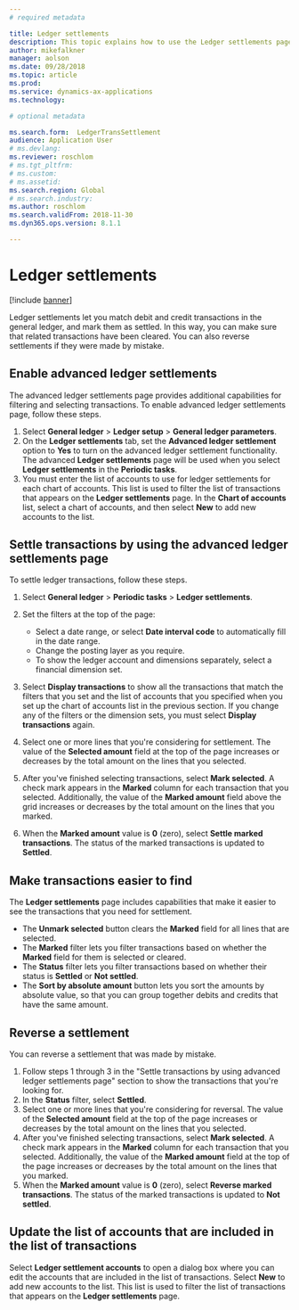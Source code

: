 ```yaml
---
# required metadata

title: Ledger settlements
description: This topic explains how to use the Ledger settlements page to settle ledger transactions and reverse settlements.
author: mikefalkner
manager: aolson
ms.date: 09/28/2018
ms.topic: article
ms.prod: 
ms.service: dynamics-ax-applications
ms.technology: 

# optional metadata

ms.search.form:  LedgerTransSettlement
audience: Application User
# ms.devlang: 
ms.reviewer: roschlom
# ms.tgt_pltfrm: 
# ms.custom:
# ms.assetid:
ms.search.region: Global
# ms.search.industry: 
ms.author: roschlom
ms.search.validFrom: 2018-11-30
ms.dyn365.ops.version: 8.1.1

---
```


# Ledger settlements

[!include [banner](../includes/banner.md)]

Ledger settlements let you match debit and credit transactions in the general ledger, and mark them as settled. In this way, you can make sure that related transactions have been cleared. You can also reverse settlements if they were made by mistake.

## Enable advanced ledger settlements

The advanced ledger settlements page provides additional capabilities for filtering and selecting transactions. To enable advanced ledger settlements page, follow these steps.

1. Select **General ledger** \> **Ledger setup** \> **General ledger parameters**. 
2. On the **Ledger settlements** tab, set the **Advanced ledger settlement** option to **Yes** to turn on the advanced ledger settlement functionality. The advanced **Ledger settlements** page will be used when you select **Ledger settlements** in the **Periodic tasks**. 
3. You must enter the list of accounts to use for ledger settlements for each chart of accounts. This list is used to filter the list of transactions that appears on the **Ledger settlements** page. In the **Chart of accounts** list, select a chart of accounts, and then select **New** to add new accounts to the list.

## Settle transactions by using the advanced ledger settlements page

To settle ledger transactions, follow these steps.

1. Select **General ledger** \> **Periodic tasks** \> **Ledger settlements**.
2. Set the filters at the top of the page:

    - Select a date range, or select **Date interval code** to automatically fill in the date range.
    - Change the posting layer as you require.
    - To show the ledger account and dimensions separately, select a financial dimension set.

3. Select **Display transactions** to show all the transactions that match the filters that you set and the list of accounts that you specified when you set up the chart of accounts list in the previous section. If you change any of the filters or the dimension sets, you must select **Display transactions** again.
4. Select one or more lines that you're considering for settlement. The value of the **Selected amount** field at the top of the page increases or decreases by the total amount on the lines that you selected.
5. After you've finished selecting transactions, select **Mark selected**. A check mark appears in the **Marked** column for each transaction that you selected. Additionally, the value of the **Marked amount** field above the grid increases or decreases by the total amount on the lines that you marked.
6. When the **Marked amount** value is **0** (zero), select **Settle marked transactions**. The status of the marked transactions is updated to **Settled**.

## Make transactions easier to find

The **Ledger settlements** page includes capabilities that make it easier to see the transactions that you need for settlement.

- The **Unmark selected** button clears the **Marked** field for all lines that are selected.
- The **Marked** filter lets you filter transactions based on whether the **Marked** field for them is selected or cleared.
- The **Status** filter lets you filter transactions based on whether their status is **Settled** or **Not settled**.
- The **Sort by absolute amount** button lets you sort the amounts by absolute value, so that you can group together debits and credits that have the same amount.

## Reverse a settlement

You can reverse a settlement that was made by mistake.

1. Follow steps 1 through 3 in the "Settle transactions by using advanced ledger settlements page" section to show the transactions that you're looking for.
2. In the **Status** filter, select **Settled**.
3. Select one or more lines that you're considering for reversal. The value of the **Selected amount** field at the top of the page increases or decreases by the total amount on the lines that you selected.
4. After you've finished selecting transactions, select **Mark selected**. A check mark appears in the **Marked** column for each transaction that you selected. Additionally, the value of the **Marked amount** field at the top of the page increases or decreases by the total amount on the lines that you marked.
5. When the **Marked amount** value is **0** (zero), select **Reverse marked transactions**. The status of the marked transactions is updated to **Not settled**.

## Update the list of accounts that are included in the list of transactions

Select **Ledger settlement accounts** to open a dialog box where you can edit the accounts that are included in the list of transactions. Select **New** to add new accounts to the list. This list is used to filter the list of transactions that appears on the **Ledger settlements** page.
